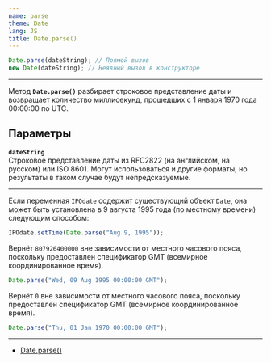 ```yaml
---
name: parse
theme: Date
lang: JS
title: Date.parse()
---
```


```js
Date.parse(dateString); // Прямой вызов
new Date(dateString); // Неявный вызов в конструкторе
```

---

Метод **`Date.parse()`** разбирает строковое представление даты и возвращает количество миллисекунд, прошедших с 1 января 1970 года 00:00:00 по UTC.

## Параметры

**`dateString`**<br />
Строковое представление даты из RFC2822 (на английском, на русском) или ISO 8601. Могут использоваться и другие форматы, но результаты в таком случае будут непредсказуемые.

---

Если переменная `IPOdate` содержит существующий объект `Date`, она может быть установлена в 9 августа 1995 года (по местному времени) следующим способом:

```js
IPOdate.setTime(Date.parse("Aug 9, 1995"));
```

Вернёт `807926400000` вне зависимости от местного часового пояса, поскольку предоставлен спецификатор GMT (всемирное координированное время).

```js
Date.parse("Wed, 09 Aug 1995 00:00:00 GMT");
```

Вернёт `0` вне зависимости от местного часового пояса, поскольку предоставлен спецификатор GMT (всемирное координированное время).

```js
Date.parse("Thu, 01 Jan 1970 00:00:00 GMT");
```

---

- [Date.parse()](https://developer.mozilla.org/ru/docs/Web/JavaScript/Reference/Global_Objects/Date/parse)

